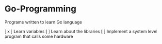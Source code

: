 # Go-Programming
Programs written to learn Go language

[ x ] Learn variables 
[ ] Learn about the libraries
[ ] Implement a system level program that calls some hardware
